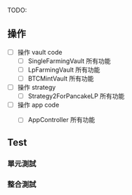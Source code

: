TODO:
## 操作
- [ ] 操作 vault code
  -  [ ] SingleFarmingVault 所有功能
  - [ ] LpFarmingVault 所有功能
  - [ ] BTCMintVault 所有功能
- [ ] 操作 strategy
  - [ ] Strategy2ForPancakeLP 所有功能
- [ ] 操作 app code
  - [ ] AppController 所有功能


## Test

### 單元測試
### 整合測試